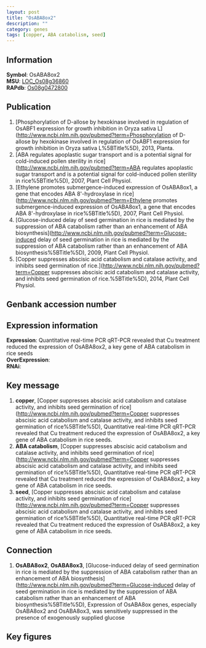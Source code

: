 ```yaml
---
layout: post
title: "OsABA8ox2"
description: ""
category: genes
tags: [copper, ABA catabolism, seed]
---
```


## Information
__Symbol__: OsABA8ox2  
__MSU__: [LOC_Os08g36860](http://rice.plantbiology.msu.edu/cgi-bin/ORF_infopage.cgi?orf=LOC_Os08g36860)  
__RAPdb__: [Os08g0472800](http://rapdb.dna.affrc.go.jp/viewer/gbrowse_details/irgsp1?name=Os08g0472800)  

## Publication
1. [Phosphorylation of D-allose by hexokinase involved in regulation of OsABF1 expression for growth inhibition in Oryza sativa L](http://www.ncbi.nlm.nih.gov/pubmed?term=Phosphorylation of D-allose by hexokinase involved in regulation of OsABF1 expression for growth inhibition in Oryza sativa L%5BTitle%5D), 2013, Planta.
2. [ABA regulates apoplastic sugar transport and is a potential signal for cold-induced pollen sterility in rice](http://www.ncbi.nlm.nih.gov/pubmed?term=ABA regulates apoplastic sugar transport and is a potential signal for cold-induced pollen sterility in rice%5BTitle%5D), 2007, Plant Cell Physiol.
3. [Ethylene promotes submergence-induced expression of OsABA8ox1, a gene that encodes ABA 8'-hydroxylase in rice](http://www.ncbi.nlm.nih.gov/pubmed?term=Ethylene promotes submergence-induced expression of OsABA8ox1, a gene that encodes ABA 8'-hydroxylase in rice%5BTitle%5D), 2007, Plant Cell Physiol.
4. [Glucose-induced delay of seed germination in rice is mediated by the suppression of ABA catabolism rather than an enhancement of ABA biosynthesis](http://www.ncbi.nlm.nih.gov/pubmed?term=Glucose-induced delay of seed germination in rice is mediated by the suppression of ABA catabolism rather than an enhancement of ABA biosynthesis%5BTitle%5D), 2009, Plant Cell Physiol.
5. [Copper suppresses abscisic acid catabolism and catalase activity, and inhibits seed germination of rice.](http://www.ncbi.nlm.nih.gov/pubmed?term=Copper suppresses abscisic acid catabolism and catalase activity, and inhibits seed germination of rice.%5BTitle%5D), 2014, Plant Cell Physiol.

## Genbank accession number

## Expression information
__Expression__: Quantitative real-time PCR qRT-PCR revealed that Cu treatment reduced the expression of OsABA8ox2, a key gene of ABA catabolism in rice seeds  
__OverExpression__:  
__RNAi__:  

## Key message
1. __copper__, [Copper suppresses abscisic acid catabolism and catalase activity, and inhibits seed germination of rice](http://www.ncbi.nlm.nih.gov/pubmed?term=Copper suppresses abscisic acid catabolism and catalase activity, and inhibits seed germination of rice%5BTitle%5D), Quantitative real-time PCR qRT-PCR revealed that Cu treatment reduced the expression of OsABA8ox2, a key gene of ABA catabolism in rice seeds.
2. __ABA catabolism__, [Copper suppresses abscisic acid catabolism and catalase activity, and inhibits seed germination of rice](http://www.ncbi.nlm.nih.gov/pubmed?term=Copper suppresses abscisic acid catabolism and catalase activity, and inhibits seed germination of rice%5BTitle%5D), Quantitative real-time PCR qRT-PCR revealed that Cu treatment reduced the expression of OsABA8ox2, a key gene of ABA catabolism in rice seeds.
3. __seed__, [Copper suppresses abscisic acid catabolism and catalase activity, and inhibits seed germination of rice](http://www.ncbi.nlm.nih.gov/pubmed?term=Copper suppresses abscisic acid catabolism and catalase activity, and inhibits seed germination of rice%5BTitle%5D), Quantitative real-time PCR qRT-PCR revealed that Cu treatment reduced the expression of OsABA8ox2, a key gene of ABA catabolism in rice seeds.

## Connection
1. __OsABA8ox2__, __OsABA8ox3__, [Glucose-induced delay of seed germination in rice is mediated by the suppression of ABA catabolism rather than an enhancement of ABA biosynthesis](http://www.ncbi.nlm.nih.gov/pubmed?term=Glucose-induced delay of seed germination in rice is mediated by the suppression of ABA catabolism rather than an enhancement of ABA biosynthesis%5BTitle%5D),  Expression of OsABA8ox genes, especially OsABA8ox2 and OsABA8ox3, was sensitively suppressed in the presence of exogenously supplied glucose

## Key figures


